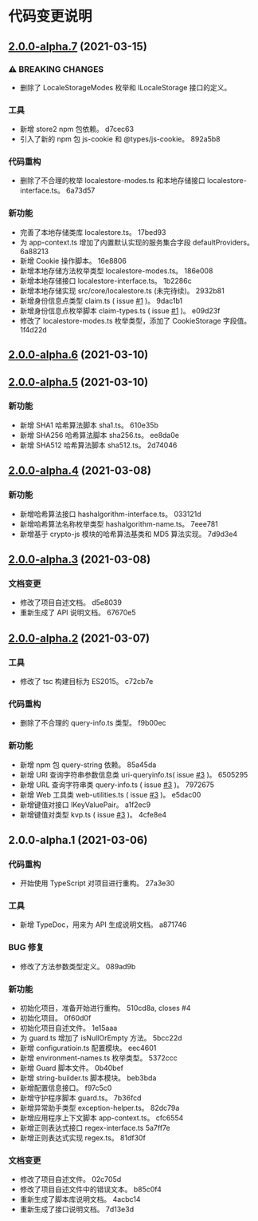 # 代码变更说明
## [2.0.0-alpha.7](///compare/v2.0.0-alpha.6...v2.0.0-alpha.7) (2021-03-15)


### ⚠ BREAKING CHANGES

* 删除了 LocaleStorageModes 枚举和 ILocaleStorage 接口的定义。

### 工具

* 新增 store2 npm 包依赖。 d7cec63
* 引入了新的 npm 包 js-cookie 和 @types/js-cookie。 892a5b8


### 代码重构

* 删除了不合理的枚举 localestore-modes.ts 和本地存储接口 localestore-interface.ts。 6a73d57


### 新功能

* 完善了本地存储类库 localestore.ts。 17bed93
* 为 app-context.ts 增加了内置默认实现的服务集合字段 defaultProviders。 6a88213
* 新增 Cookie 操作脚本。 16e8806
* 新增本地存储方法枚举类型 localestore-modes.ts。 186e008
* 新增本地存储接口 localestore-interface.ts。 1b2286c
* 新增本地存储实现 src/core/localestore.ts (未完待续)。 2932b81
* 新增身份信息点类型 claim.ts ( issue [#1](https://gitlab.com/NiaTechnologyLtd/javascript-library/-/issues/1) )。 9dac1b1
* 新增身份信息点枚举脚本 claim-types.ts ( issue [#1](https://gitlab.com/NiaTechnologyLtd/javascript-library/-/issues/1) )。 e09d23f
* 修改了 localestore-modes.ts 枚举类型，添加了 CookieStorage 字段值。 1f4d22d

## [2.0.0-alpha.6](///compare/v2.0.0-alpha.5...v2.0.0-alpha.6) (2021-03-10)

## [2.0.0-alpha.5](///compare/v2.0.0-alpha.4...v2.0.0-alpha.5) (2021-03-10)


### 新功能

* 新增 SHA1 哈希算法脚本 sha1.ts。 610e35b
* 新增 SHA256 哈希算法脚本 sha256.ts。 ee8da0e
* 新增 SHA512 哈希算法脚本 sha512.ts。 2d74046

## [2.0.0-alpha.4](///compare/v2.0.0-alpha.3...v2.0.0-alpha.4) (2021-03-08)


### 新功能

* 新增哈希算法接口 hashalgorithm-interface.ts。 033121d
* 新增哈希算法名称枚举类型 hashalgorithm-name.ts。 7eee781
* 新增基于 crypto-js 模块的哈希算法基类和 MD5 算法实现。 7d9d3e4

## [2.0.0-alpha.3](///compare/v2.0.0-alpha.2...v2.0.0-alpha.3) (2021-03-08)


### 文档变更

* 修改了项目自述文档。 d5e8039
* 重新生成了 API 说明文档。 67670e5

## [2.0.0-alpha.2](///compare/v2.0.0-alpha.1...v2.0.0-alpha.2) (2021-03-07)


### 工具

* 修改了 tsc 构建目标为 ES2015。 c72cb7e


### 代码重构

* 删除了不合理的 query-info.ts 类型。 f9b00ec


### 新功能

* 新增 npm 包 query-string 依赖。 85a45da
* 新增 URI 查询字符串参数信息类 uri-queryinfo.ts( issue [#3](https://gitlab.com/NiaTechnologyLtd/javascript-library/-/issues/3) )。 6505295
* 新增 URL 查询字符串类 query-info.ts ( issue [#3](https://gitlab.com/NiaTechnologyLtd/javascript-library/-/issues/3) )。 7972675
* 新增 Web 工具类 web-utilities.ts ( issue [#3](https://gitlab.com/NiaTechnologyLtd/javascript-library/-/issues/3) )。 e5dac00
* 新增键值对接口 IKeyValuePair。 a1f2ec9
* 新增键值对类型 kvp.ts ( issue [#3](https://gitlab.com/NiaTechnologyLtd/javascript-library/-/issues/3) )。 4cfe8e4

## 2.0.0-alpha.1 (2021-03-06)


### 代码重构

* 开始使用 TypeScript 对项目进行重构。 27a3e30


### 工具

* 新增 TypeDoc，用来为 API 生成说明文档。 a871746


### BUG 修复

* 修改了方法参数类型定义。 089ad9b


### 新功能

* 初始化项目，准备开始进行重构。 510cd8a, closes #4
* 初始化项目。 0f60d0f
* 初始化项目自述文件。 1e15aaa
* 为 guard.ts 增加了 isNullOrEmpty 方法。 5bcc22d
* 新增 configuratioin.ts 配置模块。 eec4601
* 新增 environment-names.ts 枚举类型。 5372ccc
* 新增 Guard 脚本文件。 0b40bef
* 新增 string-builder.ts 脚本模块。 beb3bda
* 新增配置信息接口。 f97c5c0
* 新增守护程序脚本 guard.ts。 7b36fcd
* 新增异常助手类型 exception-helper.ts。 82dc79a
* 新增应用程序上下文脚本 app-context.ts。 cfc6554
* 新增正则表达式接口 regex-interface.ts 5a7ff7e
* 新增正则表达式实现 regex.ts。 81df30f


### 文档变更

* 修改了项目自述文件。 02c705d
* 修改了项目自述文件中的错误文本。 b85c0f4
* 重新生成了脚本库说明文档。 4acbc14
* 重新生成了接口说明文档。 7d13e3d
